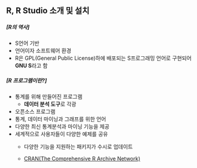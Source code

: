## R, R Studio 소개 및 설치



##### [R의 역사]

- S언어 기반
- 언어이자 소프트웨어 환경
- R은 GPL(General Public License)하에 배포되는 S프로그래밍 언어로 구현되어
  **GNU S**라고 함



##### [R 프로그램이란?]

- 통계를 위해 만들어진 프로그램
  - **데이터 분석 도구**로 각광
- 오픈소스 프로그램
- 통계, 데이터 마이닝과 그래프를 위한 언어
- 다양한 최신 통계분석과 마이닝 기능을 제공
- 세계적으로 사용자들이 다양한 예제를 공유
  - 다양한 기능을 지원하는 패키지가 수시로 업데이트
    
  - [CRAN(The Comprehensive R Archive Network)](https://cran.r-project.org/)



